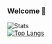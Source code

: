 ### Welcome 👋

![Stats](https://github-readme-stats.vercel.app/api?username=nclettiere)
<br/>
[![Top Langs](https://github-readme-stats.vercel.app/api/top-langs/?username=nclettiere)](https://github.com/nclettiere/github-readme-stats)
